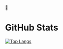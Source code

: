😬

# GitHub Stats
[![Top Langs](https://github-readme-stats.vercel.app/api/top-langs/?username=greenluck18)](https://github.com/greenluck18/github-readme-stats&theme=transparent)
